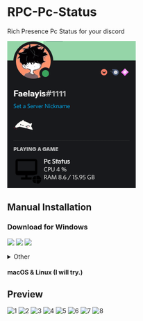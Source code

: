 # RPC-Pc-Status
Rich Presence Pc Status for your discord<br>

![Previews](docs/img/Previews.gif)
## Manual Installation
### Download for Windows <br>
[![](https://img.shields.io/badge/Stable-success?logo=SemanticWeb&style=for-the-badge)](https://github.com/Faelayis/RPC-Pc-Status/raw/install/Release/RPC%20Pc%20Status%20Setup%20Stable.exe)
[![](https://img.shields.io/badge/Bate-green?logo=HackTheBox&style=for-the-badge)](https://github.com/Faelayis/RPC-Pc-Status/raw/install/Release/RPC%20Pc%20Status%20Setup%20Beta.exe)
[![](https://img.shields.io/badge/Alpha-important?logo=dev.to&style=for-the-badge)](https://github.com/Faelayis/RPC-Pc-Status/raw/install/Release/RPC%20Pc%20Status%20Setup%20Alpha.exe)
<br>
</a>
<details>
<summary>
  Other
</summary>

### 64 Bit
[![](https://img.shields.io/badge/Stable-success?logo=SemanticWeb&style=for-the-badge)](https://github.com/Faelayis/RPC-Pc-Status/raw/install/Release/RPC%20Pc%20Status%20Setup%20Stable%20x64.exe)
[![](https://img.shields.io/badge/Bate-green?logo=HackTheBox&style=for-the-badge)](https://github.com/Faelayis/RPC-Pc-Status/raw/install/Release/RPC%20Pc%20Status%20Setup%20Beta%20x64.exe)
[![](https://img.shields.io/badge/Alpha-important?logo=dev.to&style=for-the-badge)](https://github.com/Faelayis/RPC-Pc-Status/raw/install/Release/RPC%20Pc%20Status%20Setup%20Alpha%20ia32.exe)
### 32 Bit
[![](https://img.shields.io/badge/Stable-success?logo=SemanticWeb&style=for-the-badge)](https://github.com/Faelayis/RPC-Pc-Status/raw/install/Release/RPC%20Pc%20Status%20Setup%20Stable%20ia32.exe)
[![](https://img.shields.io/badge/Bate-green?logo=HackTheBox&style=for-the-badge)](https://github.com/Faelayis/RPC-Pc-Status/raw/install/Release/RPC%20Pc%20Status%20Setup%20Beta%20ia32.exe)
[![](https://img.shields.io/badge/Alpha-important?logo=dev.to&style=for-the-badge)](https://github.com/Faelayis/RPC-Pc-Status/raw/install/Release/RPC%20Pc%20Status%20Setup%20Alpha%20ia32.exe)

</details>

#### macOS & Linux (I will try.)<br>

## Preview
![1](https://user-images.githubusercontent.com/48393914/131361164-bc25d4f4-ad7c-4937-993c-be50672a41b1.png)
![2](https://user-images.githubusercontent.com/48393914/131361195-df3f66cf-a60d-458e-ae44-a2823e1aac38.png)
![3](https://user-images.githubusercontent.com/48393914/131361220-a9ccd1ca-83f0-4355-b7e0-d9ed3645b12f.png)
![4](https://user-images.githubusercontent.com/48393914/131361244-c63b4507-5b50-4a6a-947a-208e1fec6d70.png)
![5](https://user-images.githubusercontent.com/48393914/131361268-1a417302-db73-40aa-9a59-39ae21f6cfa6.png)
![6](https://user-images.githubusercontent.com/48393914/131361307-5d75c4f9-3748-4eb4-ac22-8fcb7d942946.png)
![7](https://user-images.githubusercontent.com/48393914/131361336-4c09d0d8-ea05-47bf-adbc-977bd8658285.png)
![8](https://user-images.githubusercontent.com/48393914/131361383-f63cfec7-23c4-4e8f-8ace-a3467183b62a.png)
